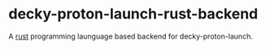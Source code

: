 # decky-proton-launch-rust-backend
A [rust](https://www.rust-lang.org/) programming launguage based backend for decky-proton-launch.
